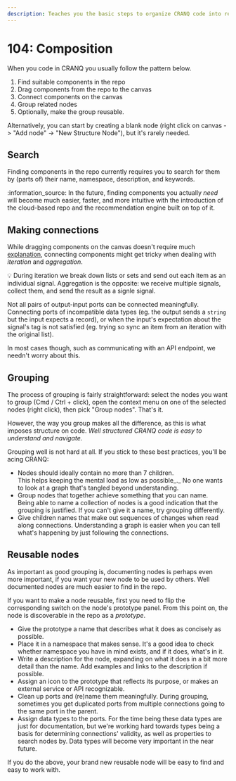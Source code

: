 ```yaml
---
description: Teaches you the basic steps to organize CRANQ code into reusable components.
---
```


# 104: Composition

When you code in CRANQ you usually follow the pattern below.

1. Find suitable components in the repo
2. Drag components from the repo to the canvas
3. Connect components on the canvas
4. Group related nodes
5. Optionally, make the group reusable.

Alternatively, you can start by creating a blank node (right click on canvas -> "Add node" -> "New Structure Node"), but it's rarely needed.

## Search

Finding components in the repo currently requires you to search for them by (parts of) their name, namespace, description, and keywords.

:information\_source: In the future, finding components you actually _need_ will become much easier, faster, and more intuitive with the introduction of the cloud-based repo and the recommendation engine built on top of it.

## Making connections

While dragging components on the canvas doesn't require much [explanation](../102/), connecting components might get tricky when dealing with _iteration_ and _aggregation_.

:bulb: During iteration we break down lists or sets and send out each item as an individual signal. Aggregation is the opposite: we receive multiple signals, collect them, and send the result as a signle signal.

Not all pairs of output-input ports can be connected meaningfully. Connecting ports of incompatible data types (eg. the output sends a `string` but the input expects a record), or when the input's expectation about the signal's tag is not satisfied (eg. trying so sync an item from an iteration with the original list).

In most cases though, such as communicating with an API endpoint, we needn't worry about this.

## Grouping

The process of grouping is fairly straightforward: select the nodes you want to group (Cmd / Ctrl + click), open the context menu on one of the selected nodes (right click), then pick "Group nodes". That's it.

However, the way you group makes all the difference, as this is what imposes structure on code. _Well structured CRANQ code is easy to understand and navigate._

Grouping well is not hard at all. If you stick to these best practices, you'll be acing CRANQ:

* Nodes should ideally contain no more than 7 children.\
  This helps keeping the mental load as low as possible_._ No one wants to look at a graph that's tangled beyond understanding.
* Group nodes that together achieve something that you can name. \
  Being able to name a collection of nodes is a good indication that the grouping is justified. If you can't give it a name, try grouping differently.
* Give children names that make out sequences of changes when read along connections. Understanding a graph is easier when you can tell what's happening by just following the connections.

## Reusable nodes

As important as good grouping is, documenting nodes is perhaps even more important, if you want your new node to be used by others. Well documented nodes are much easier to find in the repo.

If you want to make a node reusable, first you need to flip the corresponding switch on the node's prototype panel. From this point on, the node is discoverable in the repo as a _prototype_.

* Give the prototype a name that describes what it does as concisely as possible.
* Place it in a namespace that makes sense. It's a good idea to check whether namespace you have in mind exists, and if it does, what's in it.
* Write a description for the node, expanding on what it does in a bit more detail than the name. Add examples and links to the description if possible.
* Assign an icon to the prototype that reflects its purpose, or makes an external service or API recognizable.
* Clean up ports and (re)name them meaningfully. During grouping, sometimes you get duplicated ports from multiple connections going to the same port in the parent.
* Assign data types to the ports. For the time being these data types are just for documentation, but we're working hard towards types being a basis for determining connections' validity, as well as properties to search nodes by. Data types will become very important in the near future.

If you do the above, your brand new reusable node will be easy to find and easy to work with.
